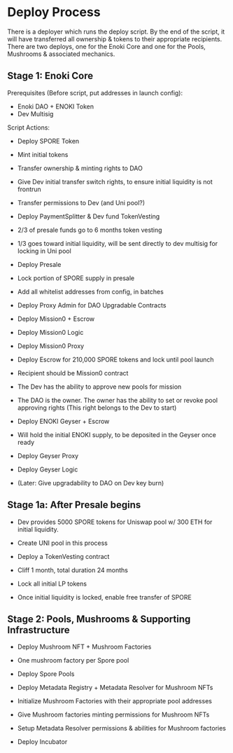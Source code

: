 # Deploy Process

There is a deployer which runs the deploy script. By the end of the script, it will have transferred all ownership & tokens to their appropriate recipients. There are two deploys, one for the Enoki Core and one for the Pools, Mushrooms & associated mechanics.

## Stage 1: Enoki Core

Prerequisites (Before script, put addresses in launch config):

- Enoki DAO + ENOKI Token
- Dev Multisig

Script Actions:

- Deploy SPORE Token
- Mint initial tokens
- Transfer ownership & minting rights to DAO
- Give Dev initial transfer switch rights, to ensure initial liquidity is not frontrun
- Transfer permissions to Dev (and Uni pool?)

- Deploy PaymentSplitter & Dev fund TokenVesting
- 2/3 of presale funds go to 6 months token vesting
- 1/3 goes toward initial liquidity, will be sent directly to dev multisig for locking in Uni pool

- Deploy Presale
- Lock portion of SPORE supply in presale
- Add all whitelist addresses from config, in batches

- Deploy Proxy Admin for DAO Upgradable Contracts

- Deploy Mission0 + Escrow
- Deploy Mission0 Logic
- Deploy Mission0 Proxy
- Deploy Escrow for 210,000 SPORE tokens and lock until pool launch
- Recipient should be Mission0 contract
- The Dev has the ability to approve new pools for mission
- The DAO is the owner. The owner has the ability to set or revoke pool approving rights (This right belongs to the Dev to start)

- Deploy ENOKI Geyser + Escrow
- Will hold the initial ENOKI supply, to be deposited in the Geyser once ready
- Deploy Geyser Proxy
- Deploy Geyser Logic
- (Later: Give upgradability to DAO on Dev key burn)

## Stage 1a: After Presale begins

- Dev provides 5000 SPORE tokens for Uniswap pool w/ 300 ETH for initial liquidity.
- Create UNI pool in this process

- Deploy a TokenVesting contract
- Cliff 1 month, total duration 24 months
- Lock all initial LP tokens

- Once initial liquidity is locked, enable free transfer of SPORE

## Stage 2: Pools, Mushrooms & Supporting Infrastructure

- Deploy Mushroom NFT + Mushroom Factories
- One mushroom factory per Spore pool

- Deploy Spore Pools

- Deploy Metadata Registry + Metadata Resolver for Mushroom NFTs

- Initialize Mushroom Factories with their appropriate pool addresses
- Give Mushroom factories minting permissions for Mushroom NFTs

- Setup Metadata Resolver permissions & abilities for Mushroom factories

- Deploy Incubator
